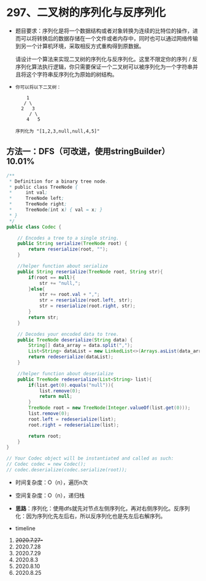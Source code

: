 # 297、二叉树的序列化与反序列化

- 题目要求：序列化是将一个数据结构或者对象转换为连续的比特位的操作，进而可以将转换后的数据存储在一个文件或者内存中，同时也可以通过网络传输到另一个计算机环境，采取相反方式重构得到原数据。

  请设计一个算法来实现二叉树的序列化与反序列化。这里不限定你的序列 / 反序列化算法执行逻辑，你只需要保证一个二叉树可以被序列化为一个字符串并且将这个字符串反序列化为原始的树结构。

- ```
  你可以将以下二叉树：
  
      1
     / \
    2   3
       / \
      4   5
  
  序列化为 "[1,2,3,null,null,4,5]"
  ```



## 方法一：DFS（可改进，使用stringBuilder） 10.01%

```java
/**
 * Definition for a binary tree node.
 * public class TreeNode {
 *     int val;
 *     TreeNode left;
 *     TreeNode right;
 *     TreeNode(int x) { val = x; }
 * }
 */
public class Codec {

    // Encodes a tree to a single string.
    public String serialize(TreeNode root) {
        return reserialize(root, "");
    }

    //helper function about serialize
    public String reserialize(TreeNode root, String str){
        if(root == null){
            str += "null,";
        }else{
            str += root.val + ",";
            str = reserialize(root.left, str);
            str = reserialize(root.right, str);
        }
        return str;
    }

    // Decodes your encoded data to tree.
    public TreeNode deserialize(String data) {
        String[] data_array = data.split(",");
        List<String> dataList = new LinkedList<>(Arrays.asList(data_array));
        return redeserialize(dataList);
    }

    //helper function about deserialize
    public TreeNode redeserialize(List<String> list){
        if(list.get(0).equals("null")){
            list.remove(0);
            return null;
        }
        TreeNode root = new TreeNode(Integer.valueOf(list.get(0)));
        list.remove(0);
        root.left = redeserialize(list);
        root.right = redeserialize(list);

        return root;
    }
}

// Your Codec object will be instantiated and called as such:
// Codec codec = new Codec();
// codec.deserialize(codec.serialize(root));
```

- 时间复杂度：O（n），遍历n次
- 空间复杂度：O（n），递归栈
- **思路**：序列化：使用dfs就先对节点左侧序列化，再对右侧序列化。反序列化：因为序列化先左后右，所以反序列化也是先左后右解序列。



- timeline

1. ~~2020.7.27-~~
2. 2020.7.28
3. 2020.7.29
4. 2020.8.3
5. 2020.8.10
6. 2020.8.25